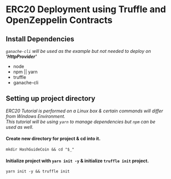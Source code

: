 # ERC20 Deployment using Truffle and OpenZeppelin Contracts

## Install Dependencies
_`ganache-cli` will be used as the example but not needed to deploy on **'HttpProvider'**_

- node
- npm || yarn
- truffle
- ganache-cli

## Setting up project directory
_ERC20 Tutorial is performed on a Linux box & certain commands will differ from Windows Environment._\
_This tutorial will be using `yarn` to manage dependencies but `npm` can be used as well._

#### Create new directory for project & **cd** into it.
`mkdir HashGuideCoin && cd "$_"`

#### Initialize project with `yarn init -y` & initialize `truffle init` project.
`yarn init -y && truffle init`